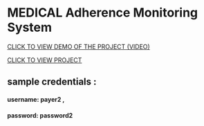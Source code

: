# MEDICAL Adherence Monitoring System
[CLICK TO VIEW DEMO OF THE PROJECT (VIDEO)](https://drive.google.com/file/d/1qtkHGeslUi4iJwXrnHsDGIEWIiAQeJhC/view?usp=sharing)

[CLICK TO VIEW PROJECT](http://adherence-monitor.herokuapp.com/)

## sample credentials :
#### username: payer2 , 
#### password: password2
 
